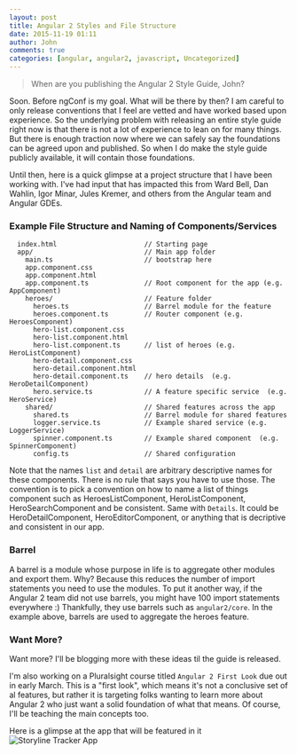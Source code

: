 ```yaml
---
layout: post
title: Angular 2 Styles and File Structure
date: 2015-11-19 01:11
author: John
comments: true
categories: [angular, angular2, javascript, Uncategorized]
---
```

> When are you publishing the Angular 2 Style Guide, John?

Soon. Before ngConf is my goal. What will be there by then? I am careful to only release conventions that I feel are vetted and have worked based upon experience. So the underlying problem with releasing an entire style guide right now is that there is not a lot of experience to lean on for many things. But there is enough traction now where we can safely say the foundations can be agreed upon and published. So when I do make the style guide publicly available, it will contain those foundations.

Until then, here is a quick glimpse at a project structure that I have been working with. I've had input that has impacted this from Ward Bell, Dan Wahlin, Igor Minar, Jules Kremer, and others from the Angular team and Angular GDEs.

### Example File Structure and Naming of Components/Services

```
  index.html                      // Starting page
  app/                            // Main app folder
    main.ts                       // bootstrap here
    app.component.css
    app.component.html
    app.component.ts              // Root component for the app (e.g. AppComponent)
    heroes/                       // Feature folder
      heroes.ts                   // Barrel module for the feature
      heroes.component.ts         // Router component (e.g. HeroesComponent)
      hero-list.component.css
      hero-list.component.html
      hero-list.component.ts      // list of heroes (e.g. HeroListComponent)
      hero-detail.component.css
      hero-detail.component.html
      hero-detail.component.ts    // hero details  (e.g. HeroDetailComponent)
      hero.service.ts             // A feature specific service  (e.g. HeroService)
    shared/                       // Shared features across the app
      shared.ts                   // Barrel module for shared features
      logger.service.ts           // Example shared service (e.g. LoggerService)
      spinner.component.ts        // Example shared component  (e.g. SpinnerComponent)
      config.ts                   // Shared configuration
```

Note that the names `list` and `detail` are arbitrary descriptive names for these components. There is no rule that says you have to use those. The convention is to pick a convention on how to name a list of things component such as HeroesListComponent, HeroListComponent, HeroSearchComponent and be consistent. Same with `Details`. It could be HeroDetailComponent, HeroEditorComponent, or anything that is decriptive and consistent in our app.

### Barrel
A barrel is a module whose purpose in life is to aggregate other modules and export them. Why? Because this reduces the number of import statements you need to use the modules. To put it another way, if the Angular 2 team did not use barrels, you might have 100 import statements everywhere :) Thankfully, they use barrels such as `angular2/core`. In the example above, barrels are used to aggregate the heroes feature.

### Want More?
Want more? I'll be blogging more with these ideas til the guide is released.

I'm also working on a Pluralsight course titled `Angular 2 First Look` due out in early March. This is a "first look", which means it's not a conclusive set of al features, but rather it is targeting folks wanting to learn more about Angular 2 who just want a solid foundation of what that means. Of course, I'll be teaching the main concepts too.

Here is a glimpse at the app that will be featured in it
![Storyline Tracker App](https://s3-us-west-2.amazonaws.com/johnpapa-blog-images/mobile-storyline.png)
